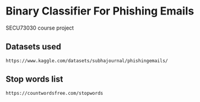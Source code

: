 # Binary Classifier For Phishing Emails
SECU73030 course project
 
## Datasets used

`https://www.kaggle.com/datasets/subhajournal/phishingemails/`

## Stop words list

`https://countwordsfree.com/stopwords`
